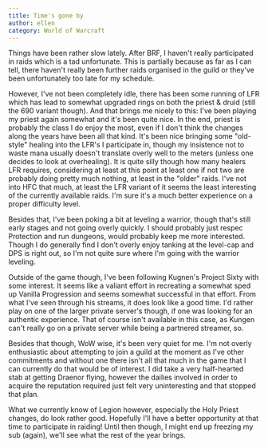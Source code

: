 ```yaml
---
title: Time's gone by
author: ellen
category: World of Warcraft
---
```

Things have been rather slow lately. After BRF, I haven't really participated in raids which is a tad unfortunate. This is partially because as far as I can tell, there haven't really been further raids organised in the guild or they've been unfortunately too late for my schedule.

However, I've not been completely idle, there has been some running of LFR which has lead to somewhat upgraded rings on both the priest & druid (still the 690 variant though). And that brings me nicely to this: I've been playing my priest again somewhat and it's been quite nice. In the end, priest is probably the class I do enjoy the most, even if I don't think the changes along the years have been all that kind. It's been nice bringing some "old-style" healing into the LFR's I participate in, though my insistence not to waste mana usually doesn't translate overly well to the meters (unless one decides to look at overhealing). It is quite silly though how many healers LFR requires, considering at least at this point at least one if not two are probably doing pretty much nothing, at least in the "older" raids. I've not into HFC that much, at least the LFR variant of it seems the least interesting of the currently available raids. I'm sure it's a much better experience on a proper difficulty level.

Besides that, I've been poking a bit at leveling a warrior, though that's still early stages and not going overly quickly. I should probably just respec Protection and run dungeons, would probably keep me more interested. Though I do generally find I don't overly enjoy tanking at the level-cap and DPS is right out, so I'm not quite sure where I'm going with the warrior leveling.

Outside of the game though, I've been following Kugnen's Project Sixty with some interest. It seems like a valiant effort in recreating a somewhat sped up Vanilla Progression and seems somewhat successful in that effort. From what I've seen through his streams, it does look like a good time. I'd rather play on one of the larger private server's though, if one was looking for an authentic experience. That of course isn't available in this case, as Kungen can't really go on a private server while being a partnered streamer, so.

Besides that though, WoW wise, it's been very quiet for me. I'm not overly enthusiastic about attempting to join a guild at the moment as I've other commitments and without one there isn't all that much in the game that I can currently do that would be of interest. I did take a very half-hearted stab at getting Draenor flying, however the dailies involved in order to acquire the reputation required just felt very uninteresting and that stopped that plan.

What we currently know of Legion however, especially the Holy Priest changes, do look rather good. Hopefully I'll have a better opportunity at that time to participate in raiding! Until then though, I might end up freezing my sub (again), we'll see what the rest of the year brings.
